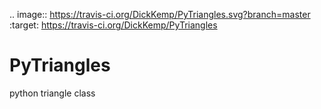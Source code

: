 .. image:: https://travis-ci.org/DickKemp/PyTriangles.svg?branch=master
    :target: https://travis-ci.org/DickKemp/PyTriangles
    
# PyTriangles
python triangle class
